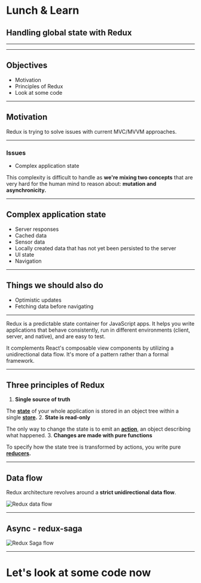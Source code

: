 
# Lunch & Learn

## Handling global state with Redux

---
---

## Objectives

- Motivation
- Principles of Redux
- Look at some code

---

## Motivation

Redux is trying to solve issues with current MVC/MVVM approaches.

---

### Issues

- Complex application state

This complexity is difficult to handle as **we're mixing two concepts** that are very hard for the human mind to reason about: **mutation and asynchronicity.**

---

## Complex application state

- Server responses
- Cached data
- Sensor data
- Locally created data that has not yet been persisted to the server
- UI state
- Navigation

---

## Things we should also do

- Optimistic updates
- Fetching data before navigating

---

Redux is a predictable state container for JavaScript apps. It helps you write applications that behave consistently, run in different environments (client, server, and native), and are easy to test. 

It complements React's composable view components by utilizing a unidirectional data flow. It's more of a pattern rather than a formal framework.

---

## Three principles of Redux

1. **Single source of truth**

The [**state**](https://redux.js.org/glossary#state) of your whole application is stored in an object tree within a single [**store**](https://redux.js.org/glossary#store)**.**
2. **State is read-only**

The only way to change the state is to emit an [**action**](https://redux.js.org/glossary#action), an object describing what happened.
3. **Changes are made with pure functions**

To specify how the state tree is transformed by actions, you write pure [**reducers**](https://redux.js.org/glossary#reducer)**.**

---

## Data flow

Redux architecture revolves around a **strict unidirectional data flow**.

![Redux data flow](https://jrsinclair.com/assets/redux-flow.png)

---

## Async - redux-saga

![Redux Saga flow](https://image.slidesharecdn.com/redux-saga-170510234042/95/redux-saga-managing-your-side-effects-also-generators-in-es6-5-638.jpg?cb=1494492153)

---

# Let's look at some code now
